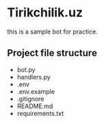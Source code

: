 # Tirikchilik.uz

this is a sample bot for practice.

## Project file structure

- bot.py
- handlers.py
- .env
- .env.example
- .gitignore
- README.md
- requirements.txt
